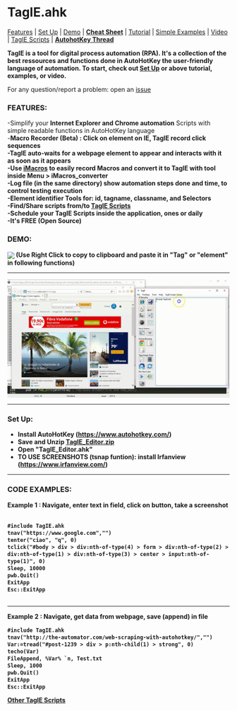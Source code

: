 
<h1> TagIE.ahk </h1>
<p><a href="#features">Features</a> | <a href="#setup">Set Up</a> | <a href="#demo">Demo</a> | <a href="#cheat-sheet"><strong>Cheat Sheet</strong></a> | <a href="#DOM-selector">Tutorial</a> | <a href="#examples">Simple Examples</a> | <a href="https://www.youtube.com/channel/UCj_yWYv_K-WJ4PARgEzP07Q/videos" rel="nofollow">Video</a> | <a href="https://github.com/adegard/TagIE_Scripts" rel="nofollow">TagIE Scripts</a> | <a href="https://autohotkey.com/boards/viewtopic.php?f=6&t=59120" rel="nofollow"><strong>AutohotKey Thread</strong></a></p>

<p><strong>TagIE is a tool for digital process automation (RPA). It's a collection of the best ressources and functions done in AutoHotKey the user-friendly language of automation. To start, check out <a href="#setup">Set Up</a> or above tutorial, examples, or video.</strong></p>

For any question/report a problem: open an <a href="https://github.com/adegard/TagIE.ahk/issues">issue</a>

<a id="user-content-features" class="anchor" aria-hidden="true" href="#features"></a><h3>FEATURES:</h3>
-Simplify your <strong>Internet Explorer and Chrome automation</strong> Scripts with simple readable functions in AutoHotKey language </br>
-<b>Macro Recorder (Beta) : Click on element on IE, TagIE record click sequences<b></br>
-TagIE auto-waits for a webpage element to appear and interacts with it as soon as it appears</br>
-<b>Use <a href="https://www.google.com/search?q=imacros+extension&oq=imacros+extension&aqs=chrome..69i57.9834j0j7&sourceid=chrome" rel="nofollow">iMacros</a> to easily record Macros and convert it to TagIE with tool inside Menu > iMacros_converter</b></br>
-<strong>Log file</strong> (in the same directory) show automation steps done and time, to control testing execution</br>
-<strong>Element identifier Tools</strong> for: id, tagname, classname, and Selectors </br>
-Find/Share scripts from/to <a href="https://github.com/adegard/TagIE_Scripts" rel="nofollow">TagIE Scripts</a></br>
-<strong>Schedule</strong> your TagIE Scripts inside the application, ones or daily</br>
-It's <strong>FREE (Open Source)</strong>

<a id="user-content-demo" class="anchor" aria-hidden="true" href="#demo"></a><h3>DEMO: </h3>
<img src="https://raw.githubusercontent.com/adegard/TagIE.ahk/master/FindingSelectororTaginTagIE.gif"  align="center">
(Use Right Click to copy to clipboard and paste it in "Tag" or "element" in following functions)</br>

******************
<img src="https://raw.githubusercontent.com/adegard/TagIE.ahk/master/RecorderTagIE.gif"  align="center">


******************
<a id="user-content-setup" class="anchor" aria-hidden="true" href="#setup"></a><h3>Set Up:</h3>
- Install AutoHotKey (https://www.autohotkey.com/)
- Save and Unzip <a href="https://github.com/adegard/TagIE.ahk/raw/master/TagIE_Editor.zip" rel="nofollow">TagIE_Editor.zip</a>
- Open "TagIE_Editor.ahk"
- TO USE SCREENSHOTS (tsnap funtion): install Irfanview (https://www.irfanview.com/)


******************
<a id="user-content-examples" class="anchor" aria-hidden="true" href="#examples"></a><h3>CODE EXAMPLES:</h3>

Example 1 : Navigate, enter text in field, click on button, take a screenshot
<pre>
<code>
#include TagIE.ahk
tnav("https://www.google.com","")
tenter("ciao", "q", 0)
tclick("#body > div > div:nth-of-type(4) > form > div:nth-of-type(2) > div:nth-of-type(1) > div:nth-of-type(3) > center > input:nth-of-type(1)", 0)
Sleep, 10000
pwb.Quit()
ExitApp
Esc::ExitApp
</code>
</pre>

******************
Example 2 : Navigate, get data from webpage, save (append) in file
<pre>
<code>#include TagIE.ahk
tnav("http://the-automator.com/web-scraping-with-autohotkey/","")
Var:=tread("#post-1239 > div > p:nth-child(1) > strong", 0)
techo(Var)
FileAppend, %Var% `n, Test.txt
Sleep, 1000
pwb.Quit()
ExitApp
Esc::ExitApp</code>
</pre>
  
<a href="https://github.com/adegard/TagIE_Scripts" rel="nofollow">Other TagIE Scripts</a>




